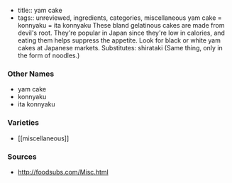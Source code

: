- title:: yam cake
- tags:: unreviewed, ingredients, categories, miscellaneous
yam cake = konnyaku = ita konnyaku These bland gelatinous cakes are made from devil's root. They're popular in Japan since they're low in calories, and eating them helps suppress the appetite. Look for black or white yam cakes at Japanese markets. Substitutes: shirataki (Same thing, only in the form of noodles.)

### Other Names

* yam cake
* konnyaku
* ita konnyaku

### Varieties

* [[miscellaneous]]

### Sources
* http://foodsubs.com/Misc.html
